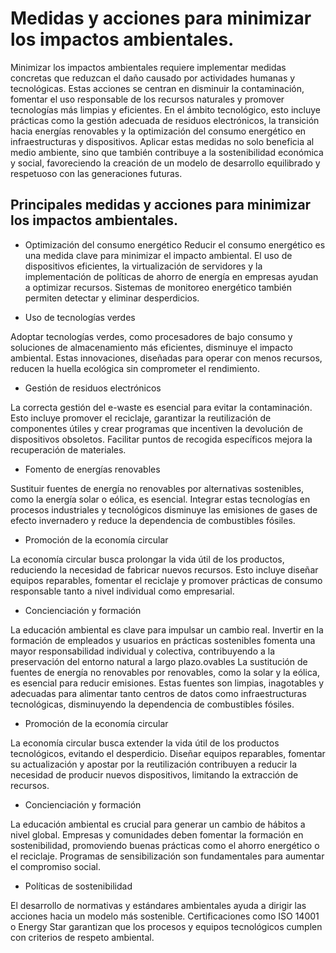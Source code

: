 # Medidas y acciones para minimizar los impactos ambientales.
Minimizar los impactos ambientales requiere implementar medidas concretas que reduzcan el daño causado por actividades humanas y tecnológicas. Estas acciones se centran en disminuir la contaminación, fomentar el uso responsable de los recursos naturales y promover tecnologías más limpias y eficientes. En el ámbito tecnológico, esto incluye prácticas como la gestión adecuada de residuos electrónicos, la transición hacia energías renovables y la optimización del consumo energético en infraestructuras y dispositivos. Aplicar estas medidas no solo beneficia al medio ambiente, sino que también contribuye a la sostenibilidad económica y social, favoreciendo la creación de un modelo de desarrollo equilibrado y respetuoso con las generaciones futuras.

## Principales medidas y acciones para minimizar los impactos ambientales.
* Optimización del consumo energético
Reducir el consumo energético es una medida clave para minimizar el impacto ambiental. El uso de dispositivos eficientes, la virtualización de servidores y la implementación de políticas de ahorro de energía en empresas ayudan a optimizar recursos. Sistemas de monitoreo energético también permiten detectar y eliminar desperdicios.

* Uso de tecnologías verdes

Adoptar tecnologías verdes, como procesadores de bajo consumo y soluciones de almacenamiento más eficientes, disminuye el impacto ambiental. Estas innovaciones, diseñadas para operar con menos recursos, reducen la huella ecológica sin comprometer el rendimiento.

* Gestión de residuos electrónicos
  
La correcta gestión del e-waste es esencial para evitar la contaminación. Esto incluye promover el reciclaje, garantizar la reutilización de componentes útiles y crear programas que incentiven la devolución de dispositivos obsoletos. Facilitar puntos de recogida específicos mejora la recuperación de materiales.

* Fomento de energías renovables
  
Sustituir fuentes de energía no renovables por alternativas sostenibles, como la energía solar o eólica, es esencial. Integrar estas tecnologías en procesos industriales y tecnológicos disminuye las emisiones de gases de efecto invernadero y reduce la dependencia de combustibles fósiles.

* Promoción de la economía circular
  
La economía circular busca prolongar la vida útil de los productos, reduciendo la necesidad de fabricar nuevos recursos. Esto incluye diseñar equipos reparables, fomentar el reciclaje y promover prácticas de consumo responsable tanto a nivel individual como empresarial.

* Concienciación y formación

La educación ambiental es clave para impulsar un cambio real. Invertir en la formación de empleados y usuarios en prácticas sostenibles fomenta una mayor responsabilidad individual y colectiva, contribuyendo a la preservación del entorno natural a largo plazo.ovables
La sustitución de fuentes de energía no renovables por renovables, como la solar y la eólica, es esencial para reducir emisiones. Estas fuentes son limpias, inagotables y adecuadas para alimentar tanto centros de datos como infraestructuras tecnológicas, disminuyendo la dependencia de combustibles fósiles.

* Promoción de la economía circular
  
La economía circular busca extender la vida útil de los productos tecnológicos, evitando el desperdicio. Diseñar equipos reparables, fomentar su actualización y apostar por la reutilización contribuyen a reducir la necesidad de producir nuevos dispositivos, limitando la extracción de recursos.

* Concienciación y formación
  
La educación ambiental es crucial para generar un cambio de hábitos a nivel global. Empresas y comunidades deben fomentar la formación en sostenibilidad, promoviendo buenas prácticas como el ahorro energético o el reciclaje. Programas de sensibilización son fundamentales para aumentar el compromiso social.

* Políticas de sostenibilidad
  
El desarrollo de normativas y estándares ambientales ayuda a dirigir las acciones hacia un modelo más sostenible. Certificaciones como ISO 14001 o Energy Star garantizan que los procesos y equipos tecnológicos cumplen con criterios de respeto ambiental.
